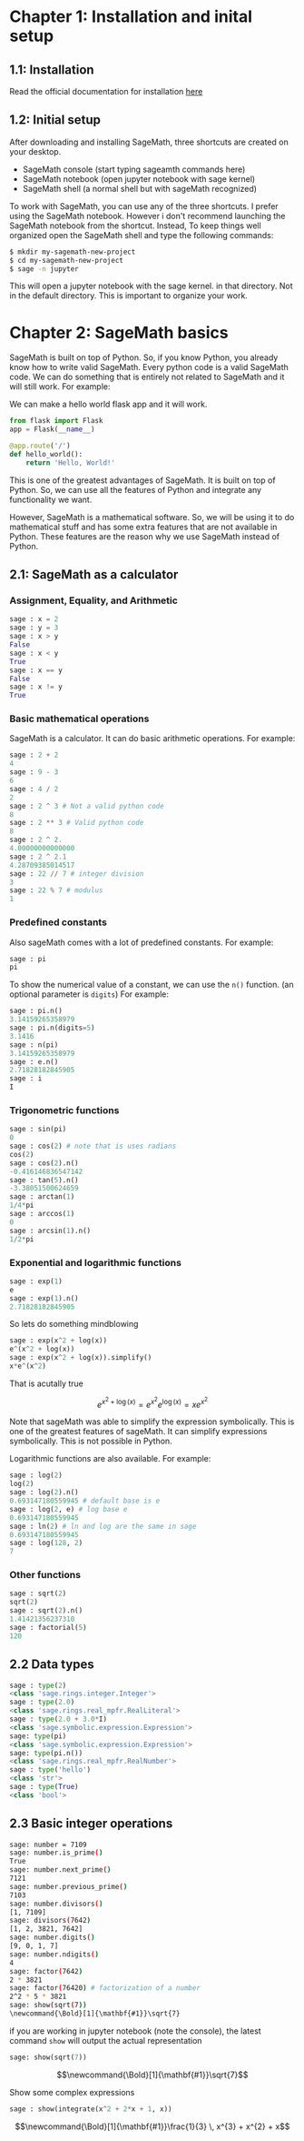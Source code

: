 # Chapter 1: Installation and inital setup

## 1.1: Installation

Read the official documentation for installation [here](https://doc.sagemath.org/html/en/installation/index.html)

## 1.2: Initial setup

After downloading and installing SageMath, three shortcuts are created on your desktop.
- SageMath console (start typing sageamth commands here)
- SageMath notebook (open jupyter notebook with sage kernel)
- SageMath shell (a normal shell but with sageMath recognized)

To work with SageMath, you can use any of the three shortcuts. I prefer using the SageMath notebook. However i don't recommend launching the SageMath notebook from the shortcut. Instead, To keep things well organized open the SageMath shell and type the following commands:

```bash
$ mkdir my-sagemath-new-project
$ cd my-sagemath-new-project
$ sage -n jupyter
```

This will open a jupyter notebook with the sage kernel. in that directory. Not in the default directory. This is important to organize your work.

# Chapter 2: SageMath basics

SageMath is built on top of Python. So, if you know Python, you already know how to write valid SageMath. Every python code is a valid SageMath code. We can do something that is entirely not related to SageMath and it will still work. For example:

We can make a hello world flask app and it will work.

```python
from flask import Flask
app = Flask(__name__)

@app.route('/')
def hello_world():
    return 'Hello, World!'
```

This is one of the greatest advantages of SageMath. It is built on top of Python. So, we can use all the features of Python and integrate any functionality we want.

However, SageMath is a mathematical software. So, we will be using it to do mathematical stuff and has some extra features that are not available in Python. These features are the reason why we use SageMath instead of Python. 

## 2.1: SageMath as a calculator

### Assignment, Equality, and Arithmetic

```python
sage : x = 2
sage : y = 3
sage : x > y
False
sage : x < y
True
sage : x == y
False
sage : x != y
True
```

### Basic mathematical operations

SageMath is a calculator. It can do basic arithmetic operations. For example:

```python
sage : 2 + 2
4
sage : 9 - 3
6
sage : 4 / 2
2
sage : 2 ^ 3 # Not a valid python code
8
sage : 2 ** 3 # Valid python code
8
sage : 2 ^ 2.
4.00000000000000
sage : 2 ^ 2.1
4.28709385014517
sage : 22 // 7 # integer division
3
sage : 22 % 7 # modulus
1
```



### Predefined constants

Also sageMath comes with a lot of predefined constants. For example:

```python
sage : pi
pi
```

To show the numerical value of a constant, we can use the `n()` function. (an optional parameter is `digits`) For example:


```python
sage : pi.n()
3.14159265358979
sage : pi.n(digits=5)
3.1416
sage : n(pi)
3.14159265358979
sage : e.n()
2.71828182845905
sage : i
I
```

### Trigonometric functions

```python
sage : sin(pi)
0
sage : cos(2) # note that is uses radians
cos(2)
sage : cos(2).n()
-0.416146836547142
sage : tan(5).n()
-3.38051500624659
sage : arctan(1)
1/4*pi
sage : arccos(1)
0
sage : arcsin(1).n()
1/2*pi
```

### Exponential and logarithmic functions

```python
sage : exp(1)
e
sage : exp(1).n()
2.71828182845905
```

So lets do something mindblowing

```python
sage : exp(x^2 + log(x))
e^(x^2 + log(x))
sage : exp(x^2 + log(x)).simplify()
x*e^(x^2)
```

That is acutally true

```math
e^{x^2 + \log(x)} = e^{x^2} e^{\log(x)} = x e^{x^2}
```


Note that sageMath was able to simplify the expression symbolically. This is one of the greatest features of sageMath. It can simplify expressions symbolically. This is not possible in Python.



Logarithmic functions are also available. For example:

```python
sage : log(2)
log(2)
sage : log(2).n()
0.693147180559945 # default base is e
sage : log(2, e) # log base e
0.693147180559945
sage : ln(2) # ln and log are the same in sage
0.693147180559945
sage : log(128, 2)
7
```

### Other functions

```python
sage : sqrt(2)
sqrt(2)
sage : sqrt(2).n()
1.41421356237310
sage : factorial(5)
120
```

## 2.2 Data types

```python
sage : type(2)
<class 'sage.rings.integer.Integer'>
sage : type(2.0)
<class 'sage.rings.real_mpfr.RealLiteral'>
sage : type(2.0 + 3.0*I)
<class 'sage.symbolic.expression.Expression'>
sage: type(pi)
<class 'sage.symbolic.expression.Expression'>
sage: type(pi.n())
<class 'sage.rings.real_mpfr.RealNumber'>
sage : type('hello')
<class 'str'>
sage : type(True)
<class 'bool'>
```

## 2.3 Basic integer operations

```bash
sage: number = 7109
sage: number.is_prime()
True
sage: number.next_prime()
7121
sage: number.previous_prime()
7103
sage: number.divisors()
[1, 7109]
sage: divisors(7642)
[1, 2, 3821, 7642]
sage: number.digits()
[9, 0, 1, 7]
sage: number.ndigits()
4
sage: factor(7642)
2 * 3821
sage: factor(76420) # factorization of a number
2^2 * 5 * 3821
sage: show(sqrt(7))
\newcommand{\Bold}[1]{\mathbf{#1}}\sqrt{7}
```
if you are working in jupyter notebook (note the console), the latest command `show` will output the actual representation

```python
sage: show(sqrt(7))
```
```math
\newcommand{\Bold}[1]{\mathbf{#1}}\sqrt{7}
```

Show some complex expressions

```python
sage : show(integrate(x^2 + 2*x + 1, x))
```
```math
\newcommand{\Bold}[1]{\mathbf{#1}}\frac{1}{3} \, x^{3} + x^{2} + x
```


